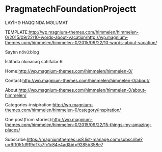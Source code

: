 # PragmatechFoundationProjectt
LAYİHƏ HAQQINDA MƏLUMAT

TEMPLATE:http://wp.magnium-themes.com/himmelen/himmelen-0/2015/09/22/10-words-about-vacation/http://wp.magnium-themes.com/himmelen/himmelen-0/2015/09/22/10-words-about-vacation/ 

Saytın növü:blog

İstifadə olunacaq səhifələr:6

Home:http://wp.magnium-themes.com/himmelen/himmelen-0/

Contact:http://wp.magnium-themes.com/himmelen/himmelen-0/about/

About:http://wp.magnium-themes.com/himmelen/himmelen-0/about-himmelen/

Categories-insipiration:http://wp.magnium-themes.com/himmelen/himmelen-0/category/inspiration/

One post(from stories):http://wp.magnium-themes.com/himmelen/himmelen-0/2015/09/22/15-things-my-amazing-places/

Subscribe:https://magniumthemes.us8.list-manage.com/subscribe?u=6ff051d919df7a7fc1c84e4ad&id=9285b358e7

